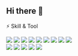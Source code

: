 ## Hi there 👋

<!--
**Oh-Junho-KR/Oh-Junho-KR** is a ✨ _special_ ✨ repository because its `README.md` (this file) appears on your GitHub profile.

Here are some ideas to get you started:

- 🔭 I’m currently working on ...
- 🌱 I’m currently learning ...
- 👯 I’m looking to collaborate on ...
- 🤔 I’m looking for help with ...
- 💬 Ask me about ...
- 📫 How to reach me: ...
- 😄 Pronouns: ...
- ⚡ Fun fact: ...
-->

⚡ Skill & Tool 
<div align=left>
  <img src="https://img.shields.io/badge/sharp-99CC00?style=for-the-badge&logo=sharp&logoColor=white">
  <img src="https://img.shields.io/badge/opencv-5C3EE8?style=for-the-badge&logo=OpenCV&logoColor=white">
  <img src="https://img.shields.io/badge/javascript-F7DF1E?style=for-the-badge&logo=JavaScript&logoColor=white">
  <img src="https://img.shields.io/badge/jquery-0769AD?style=for-the-badge&logo=JQuery&logoColor=white">
  <img src="https://img.shields.io/badge/android-34A853?style=for-the-badge&logo=Android&logoColor=white">
	<img src="https://img.shields.io/badge/html5-E34F26?style=for-the-badge&logo=HTML5&logoColor=white">
  <img src="https://img.shields.io/badge/css3-1572B6?style=for-the-badge&logo=CSS3&logoColor=white">
  <img src="https://img.shields.io/badge/mysql-4479A1?style=for-the-badge&logo=MySQL&logoColor=white">
  <img src="https://img.shields.io/badge/sqlite-003B57?style=for-the-badge&logo=SQLite&logoColor=white">
  <br>
</div>

<div align=left>
  <img src="https://img.shields.io/badge/dotnet-512BD4?style=for-the-badge&logo=.NET&logoColor=white">
  <img src="https://img.shields.io/badge/eclipseide-2C2255?style=for-the-badge&logo=Eclipse IDE&logoColor=white">
  <img src="https://img.shields.io/badge/androidstudio-3DDC84?style=for-the-badge&logo=Android Studio&logoColor=white">
  <img src="https://img.shields.io/badge/apachetomcat-F8DC75?style=for-the-badge&logo=Apache Tomcat&logoColor=white">
  <img src="https://img.shields.io/badge/github-181717?style=for-the-badge&logo=github&logoColor=white">
  <br>
</div>

